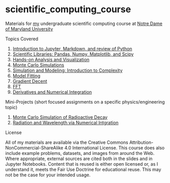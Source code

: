 # scientific_computing_course
Materials for [my](http://narock.github.io) undergraduate scientific computing course at [Notre Dame of Maryland University](http://ndm.edu)

Topics Covered
1. [Introduction to Jupyter, Markdown, and review of Python](https://github.com/narock/scientific_computing_course/tree/master/01_Intro)
2. [Scientific Libraries: Pandas, Numpy, Matplotlib, and Scipy](https://github.com/narock/scientific_computing_course/tree/master/02_Libraries)
3. [Hands-on Analysis and Visualization](https://github.com/narock/scientific_computing_course/tree/master/03_Analysis_and_Visualization)
4. [Monte Carlo Simulations](https://github.com/narock/scientific_computing_course/tree/master/04_Monte_Carlo)
5. [Simulation and Modeling: Introduction to Complexity](https://github.com/narock/scientific_computing_course/tree/master/05_Simulation_and_Complexity)
6. [Model Fitting](https://github.com/narock/scientific_computing_course/tree/master/06_Model_Fitting)
7. [Gradient Decent](https://github.com/narock/scientific_computing_course/tree/master/07_Gradient_Descent)
8. [FFT](https://github.com/narock/scientific_computing_course/tree/master/08_Waves_and_FFT)
9. [Derivatives and Numerical Integration](https://github.com/narock/scientific_computing_course/tree/master/09_Integration_and_Derivatives)

Mini-Projects (short focused assignments on a specific physics/engineering topic)
1. [Monte Carlo Simulation of Radioactive Decay](https://github.com/narock/scientific_computing_course/tree/master/mini-projects/01_Radioactive_Decay)
2. [Radiation and Wavelength via Numerical Intgration](https://github.com/narock/scientific_computing_course/tree/master/mini-projects/02_Radiation_and_Wavelength)


License

All of my materials are available via the Creative Commons Attribution-NonCommercial-ShareAlike 4.0 International License. This course does also include example problems, datasets, and images from around the Web. Where appropriate, external sources are cited both in the slides and in Jupyter Notebooks. Content that is reused is either open licensed or, as I understand it, meets the Fair Use Doctrine for educational reuse. This may not be the case for your intended usage.
